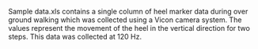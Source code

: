 Sample data.xls contains a single column of heel marker data during over ground walking which was collected using a Vicon camera system. The values represent the movement of the heel in the vertical direction for two steps. This data was collected at 120 Hz. 
